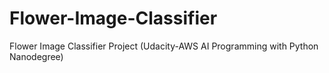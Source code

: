 # Flower-Image-Classifier
Flower Image Classifier Project (Udacity-AWS AI Programming with Python Nanodegree)
